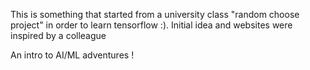 This is something that started from a university class "random choose project" in order to learn tensorflow :).  Initial idea and websites were inspired by a colleague

An intro to AI/ML adventures !
